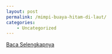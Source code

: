 ```yaml
---
layout: post
permalink: /mimpi-buaya-hitam-di-laut/
categories:
    - Uncategorized
---
```


[Baca Selengkapnya](/10)